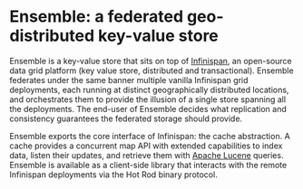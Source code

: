 # Ensemble: a federated geo-distributed key-value store 

Ensemble is a key-value store that sits on top of [Infinispan](infinispan.org), an open-source data grid platform (key value store, distributed and transactional). Ensemble federates under the same banner multiple vanilla Infinispan grid deployments,  each running at distinct geographically distributed locations, and orchestrates them to provide the illusion of a single store spanning all the deployments. The end-user of Ensemble decides what replication and consistency guarantees the federated storage should provide.

Ensemble exports the core interface of Infinispan: the cache abstraction. A cache provides a concurrent map API with extended capabilities to index data,  listen their updates, and retrieve them with [Apache Lucene](lucene.apache.org)  queries. Ensemble is available as a client-side library that interacts with the remote Infinispan deployments via the Hot Rod binary protocol.

